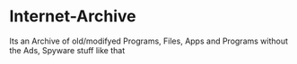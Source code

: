 # Internet-Archive
Its an Archive of old/modifyed Programs, Files, Apps and Programs without the Ads, Spyware stuff like that
